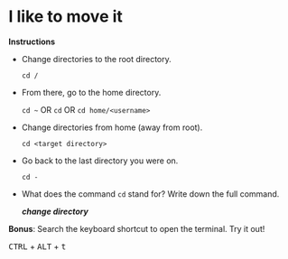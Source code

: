 # I like to move it 

**Instructions**

* Change directories to the root directory.

  `cd /`

* From there, go to the home directory.

  `cd ~` OR `cd` OR `cd home/<username>`

* Change directories from home (away from root). 

  `cd <target directory>`

* Go back to the last directory you were on.
 
  `cd -`

* What does the command `cd` stand for? Write down the full command.

  **_change directory_**

**Bonus**: Search the keyboard shortcut to open the terminal. Try it out!

  <kbd>CTRL</kbd> + <kbd>ALT</kbd> + <kbd>t</kbd>
